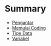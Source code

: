# Summary

* [Pengantar](README.md)
* [Memulai Coding](memulai-coding.md)
* [Tipe Data](tipe-data.md)
* [Variabel](variabel.md)

